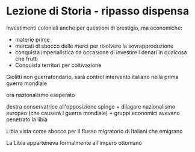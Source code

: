 # Lezione di Storia - ripasso dispensa

Investimenti coloniali anche per questioni di prestigio, ma economiche:
* materie prime
* mercati di sbocco delle merci per  risolvere la sovrapproduzione
* conquista imperialistica da occasione di investire i denari in qualcosa che frutti
* Conquista territori per coltivazione

Giolitti non guerrafondario, sarà control intervento italiano nella prima guerra mondiale



ora nazionalismo esaperato


destra conservatrice all'opposizione spinge + dilagare nazionalismo europeo (che causerà I guerra mondiale) + gruppi economici avevano penetrato la libia


Libia vista come sbocco per il flusso migratorio di Italiani che emigrano

La Libia apparteneva formalmente all'impero ottomano

<!--stackedit_data:
eyJoaXN0b3J5IjpbLTE1MjQyNjMwNzRdfQ==
-->